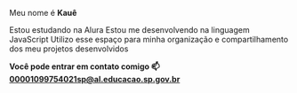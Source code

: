 Meu nome é **Kauê**

Estou estudando na Alura
Estou me desenvolvendo na linguagem JavaScript
Utilizo esse espaço para minha organização e compartilhamento dos meu projetos desenvolvidos

**Você pode entrar em contato comigo 📫**
**00001099754021sp@al.educacao.sp.gov.br**
